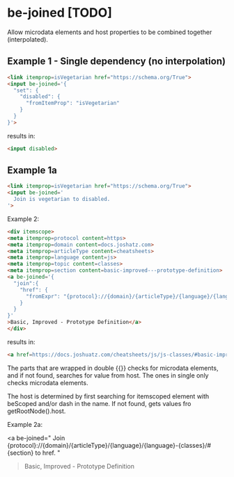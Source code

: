 # be-joined [TODO]

Allow microdata elements and host properties to be combined together (interpolated).

## Example 1 - Single dependency (no interpolation)

```html
<link itemprop=isVegetarian href="https://schema.org/True">
<input be-joined='{
  "set": {
    "disabled": {
      "fromItemProp": "isVegetarian"
    }
  }
}'>
```

results in:

```html
<input disabled>
```

## Example 1a

```html
<link itemprop=isVegetarian href="https://schema.org/True">
<input be-joined='
  Join is vegetarian to disabled.
'>
```

Example 2:

```html
<div itemscope>
<meta itemprop=protocol content=https>
<meta itemprop=domain content=docs.joshatz.com>
<meta itemprop=articleType content=cheatsheets>
<meta itemprop=language content=js>
<meta itemprop=topic content=classes>
<meta itemprop=section content=basic-improved---prototype-definition>
<a be-joined='{
  "join":{
    "href": {
      "fromExpr": "{protocol}://{domain}/{articleType}/{language}/{language}-{classes}/#{section}"
    }
  }
}'
>Basic, Improved - Prototype Definition</a>
</div>
```

results in:

```html
<a href=https://docs.joshuatz.com/cheatsheets/js/js-classes/#basic-improved---prototype-definition>Basic, Improved - Prototype Definition</a>
```

The parts that are wrapped in double {{}} checks for microdata elements, and if not found, searches for value from host.  The ones in single only checks microdata elements.

The host is determined by first searching for itemscoped element with beScoped and/or dash in the name.  If not found, gets values fro getRootNode().host.

Example 2a:

<a be-joined="
  Join {protocol}://{domain}/{articleType}/{language}/{language}-{classes}/#{section} to href.
"
>Basic, Improved - Prototype Definition</a>
